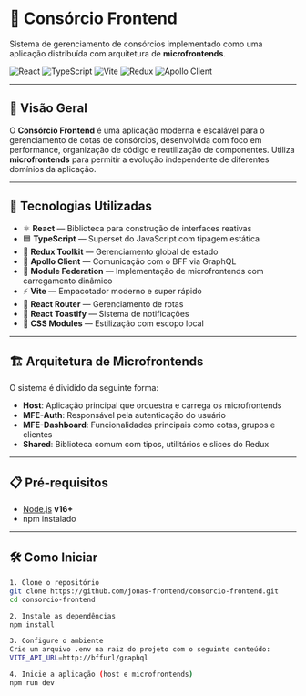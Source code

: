 # 🚗 Consórcio Frontend

Sistema de gerenciamento de consórcios implementado como uma aplicação distribuída com arquitetura de **microfrontends**.

![React](https://img.shields.io/badge/React-18-blue?logo=react)
![TypeScript](https://img.shields.io/badge/TypeScript-4.x-blue?logo=typescript)
![Vite](https://img.shields.io/badge/Vite-Fast%20Builds-purple?logo=vite)
![Redux](https://img.shields.io/badge/Redux%20Toolkit-State%20Management-purple?logo=redux)
![Apollo Client](https://img.shields.io/badge/Apollo%20Client-GraphQL-blueviolet?logo=apollo-graphql)

---

## 🧠 Visão Geral

O **Consórcio Frontend** é uma aplicação moderna e escalável para o gerenciamento de cotas de consórcios, desenvolvida com foco em performance, organização de código e reutilização de componentes. Utiliza **microfrontends** para permitir a evolução independente de diferentes domínios da aplicação.

---

## 🚀 Tecnologias Utilizadas

-   ⚛ **React** — Biblioteca para construção de interfaces reativas
-   🟦 **TypeScript** — Superset do JavaScript com tipagem estática
-   🧰 **Redux Toolkit** — Gerenciamento global de estado
-   🔗 **Apollo Client** — Comunicação com o BFF via GraphQL
-   🧩 **Module Federation** — Implementação de microfrontends com carregamento dinâmico
-   ⚡ **Vite** — Empacotador moderno e super rápido
-   🧭 **React Router** — Gerenciamento de rotas
-   🔔 **React Toastify** — Sistema de notificações
-   🎨 **CSS Modules** — Estilização com escopo local

---

## 🏗 Arquitetura de Microfrontends

O sistema é dividido da seguinte forma:

-   **Host**: Aplicação principal que orquestra e carrega os microfrontends
-   **MFE-Auth**: Responsável pela autenticação do usuário
-   **MFE-Dashboard**: Funcionalidades principais como cotas, grupos e clientes
-   **Shared**: Biblioteca comum com tipos, utilitários e slices do Redux

---

## 📋 Pré-requisitos

-   [Node.js](https://nodejs.org/) **v16+**
-   npm instalado

---

## 🛠 Como Iniciar

```bash
1. Clone o repositório
git clone https://github.com/jonas-frontend/consorcio-frontend.git
cd consorcio-frontend

2. Instale as dependências
npm install

3. Configure o ambiente
Crie um arquivo .env na raiz do projeto com o seguinte conteúdo:
VITE_API_URL=http://bffurl/graphql

4. Inicie a aplicação (host e microfrontends)
npm run dev

```
